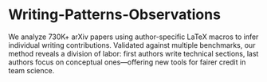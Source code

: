 # Writing-Patterns-Observations
We analyze 730K+ arXiv papers using author-specific LaTeX macros to infer individual writing contributions. Validated against multiple benchmarks, our method reveals a division of labor: first authors write technical sections, last authors focus on conceptual ones—offering new tools for fairer credit in team science.
